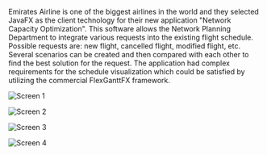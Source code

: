Emirates Airline is one of the biggest airlines in the world and they selected JavaFX as the client technology 
for their new application "Network Capacity Optimization". This software allows the Network Planning Department
to integrate various requests into the existing flight schedule. Possible requests are: new flight, cancelled 
flight, modified flight, etc. Several scenarios can be created and then compared with each other to find the best 
solution for the request. The application had complex requirements for the schedule visualization which could be 
satisfied by utilizing the commercial FlexGanttFX framework. 

![Screen 1](screen1.jpg)

![Screen 2](screen2.jpg)

![Screen 3](screen3.jpg)

![Screen 4](screen4.jpg)
